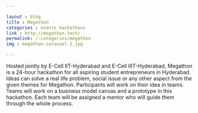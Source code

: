 ```yaml
---

layout : blog
title : Megathon
categories : events hackathons
link : http://megathon.tech/
permalink: /:categories/megathon
img : megathon-carousel-2.jpg 

---
```


 Hosted jointly by E-Cell IIT-Hyderabad and E-Cell IIIT-Hyderabad, Megathon is a 24-hour hackathon for all aspiring student entrepreneurs in Hyderabad. Ideas can solve a real life problem, social issue or any other aspect from the given themes for Megathon. Participants will work on their idea in teams. Teams will work on a business model canvas and a prototype in this hackathon. Each team will be assigned a mentor who will guide them through the whole process. 	
